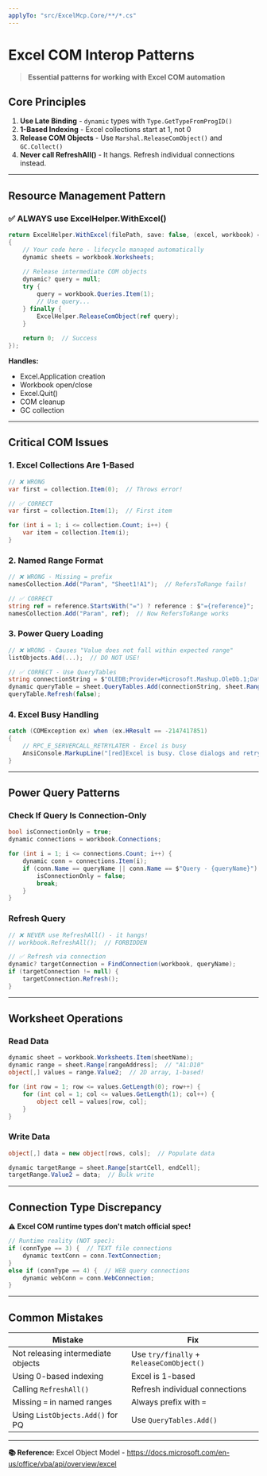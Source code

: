```yaml
---
applyTo: "src/ExcelMcp.Core/**/*.cs"
---
```


# Excel COM Interop Patterns

> **Essential patterns for working with Excel COM automation**

## Core Principles

1. **Use Late Binding** - `dynamic` types with `Type.GetTypeFromProgID()`
2. **1-Based Indexing** - Excel collections start at 1, not 0
3. **Release COM Objects** - Use `Marshal.ReleaseComObject()` and `GC.Collect()`
4. **Never call RefreshAll()** - It hangs. Refresh individual connections instead.

---

## Resource Management Pattern

### ✅ ALWAYS use ExcelHelper.WithExcel()

```csharp
return ExcelHelper.WithExcel(filePath, save: false, (excel, workbook) =>
{
    // Your code here - lifecycle managed automatically
    dynamic sheets = workbook.Worksheets;
    
    // Release intermediate COM objects
    dynamic? query = null;
    try {
        query = workbook.Queries.Item(1);
        // Use query...
    } finally {
        ExcelHelper.ReleaseComObject(ref query);
    }
    
    return 0;  // Success
});
```

**Handles:**
- Excel.Application creation
- Workbook open/close
- Excel.Quit()
- COM cleanup
- GC collection

---

## Critical COM Issues

### 1. Excel Collections Are 1-Based

```csharp
// ❌ WRONG
var first = collection.Item(0);  // Throws error!

// ✅ CORRECT
var first = collection.Item(1);  // First item

for (int i = 1; i <= collection.Count; i++) {
    var item = collection.Item(i);
}
```

### 2. Named Range Format

```csharp
// ❌ WRONG - Missing = prefix
namesCollection.Add("Param", "Sheet1!A1");  // RefersToRange fails!

// ✅ CORRECT
string ref = reference.StartsWith("=") ? reference : $"={reference}";
namesCollection.Add("Param", ref);  // Now RefersToRange works
```

### 3. Power Query Loading

```csharp
// ❌ WRONG - Causes "Value does not fall within expected range"
listObjects.Add(...);  // DO NOT USE!

// ✅ CORRECT - Use QueryTables
string connectionString = $"OLEDB;Provider=Microsoft.Mashup.OleDb.1;Data Source=$Workbook$;Location={queryName}";
dynamic queryTable = sheet.QueryTables.Add(connectionString, sheet.Range["A1"], commandText);
queryTable.Refresh(false);
```

### 4. Excel Busy Handling

```csharp
catch (COMException ex) when (ex.HResult == -2147417851)
{
    // RPC_E_SERVERCALL_RETRYLATER - Excel is busy
    AnsiConsole.MarkupLine("[red]Excel is busy. Close dialogs and retry.[/]");
}
```

---

## Power Query Patterns

### Check If Query Is Connection-Only

```csharp
bool isConnectionOnly = true;
dynamic connections = workbook.Connections;

for (int i = 1; i <= connections.Count; i++) {
    dynamic conn = connections.Item(i);
    if (conn.Name == queryName || conn.Name == $"Query - {queryName}") {
        isConnectionOnly = false;
        break;
    }
}
```

### Refresh Query

```csharp
// ❌ NEVER use RefreshAll() - it hangs!
// workbook.RefreshAll();  // FORBIDDEN

// ✅ Refresh via connection
dynamic? targetConnection = FindConnection(workbook, queryName);
if (targetConnection != null) {
    targetConnection.Refresh();
}
```

---

## Worksheet Operations

### Read Data

```csharp
dynamic sheet = workbook.Worksheets.Item(sheetName);
dynamic range = sheet.Range[rangeAddress];  // "A1:D10"
object[,] values = range.Value2;  // 2D array, 1-based!

for (int row = 1; row <= values.GetLength(0); row++) {
    for (int col = 1; col <= values.GetLength(1); col++) {
        object cell = values[row, col];
    }
}
```

### Write Data

```csharp
object[,] data = new object[rows, cols];  // Populate data

dynamic targetRange = sheet.Range[startCell, endCell];
targetRange.Value2 = data;  // Bulk write
```

---

## Connection Type Discrepancy

**⚠️ Excel COM runtime types don't match official spec!**

```csharp
// Runtime reality (NOT spec):
if (connType == 3) {  // TEXT file connections
    dynamic textConn = conn.TextConnection;
}
else if (connType == 4) {  // WEB query connections
    dynamic webConn = conn.WebConnection;
}
```

---

## Common Mistakes

| Mistake | Fix |
|---------|-----|
| Not releasing intermediate objects | Use `try/finally` + `ReleaseComObject()` |
| Using 0-based indexing | Excel is 1-based |
| Calling `RefreshAll()` | Refresh individual connections |
| Missing `=` in named ranges | Always prefix with `=` |
| Using `ListObjects.Add()` for PQ | Use `QueryTables.Add()` |

---

**📚 Reference:** Excel Object Model - https://docs.microsoft.com/en-us/office/vba/api/overview/excel
